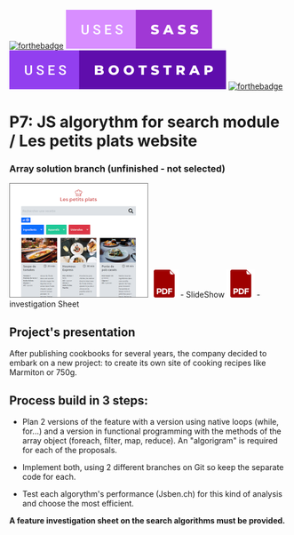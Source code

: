 [![forthebadge](https://forthebadge.com/images/badges/validated-html5.svg)](https://developer.mozilla.org/fr/docs/Glossary/HTML5)
[![forthebadge](./uses-sass.svg)](https://sass-lang.com/)
[![forthebadge](./uses-bootstrap.svg)](https://getbootstrap.com/)
[![forthebadge](https://forthebadge.com/images/badges/made-with-javascript.svg)](https://javascript.info/)

# P7: JS algorythm for search module / Les petits plats website
### Array solution branch (unfinished - not selected)

[![Visit website](./vignette.png)](https://peanuts-83.github.io/ThomasRanque_7_11022022/)
[![Project's presentation SlideShow](./pdf.png)](./Slide_P7.pdf) - SlideShow
[![Investigation Sheet](./pdf.png)](./fiche_invest.pdf) - investigation Sheet


## Project's presentation

After publishing cookbooks for several years, the company decided to embark on a new project: to create its own site of cooking recipes like Marmiton or 750g.

## Process build in 3 steps:

* Plan 2 versions of the feature with a version using native loops (while, for...) and a version in functional programming with the methods of the array object (foreach, filter, map, reduce). An "algorigram" is required for each of the proposals.

* Implement both, using 2 different branches on Git so keep the separate code for each.

* Test each algorythm's performance (Jsben.ch) for this kind of analysis and choose the most efficient.

**A feature investigation sheet on the search algorithms must be provided.**